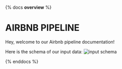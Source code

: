 {% docs __overview__ %}
# AIRBNB PIPELINE

Hey, welcome to our Airbnb pipeline documentation!

Here is the schema of our input data:
![input schema](assets/input_schema.png)

{% enddocs %}